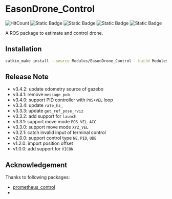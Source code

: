 # EasonDrone_Control

![HitCount](https://img.shields.io/endpoint?url=https%3A%2F%2Fhits.dwyl.com%2FHuaYuXiao%2FEasonDrone_Control.json%3Fcolor%3Dpink)
![Static Badge](https://img.shields.io/badge/ROS-melodic-22314E?logo=ros)
![Static Badge](https://img.shields.io/badge/C%2B%2B-14-00599C?logo=cplusplus)
![Static Badge](https://img.shields.io/badge/Ubuntu-18.04.6-E95420?logo=ubuntu)
![Static Badge](https://img.shields.io/badge/NVIDIA-Jetson_Nano-76B900?LOGO=nvidia)

A ROS package to estimate and control drone.


## Installation

```bash
catkin_make install --source Modules/EasonDrone_Control --build Modules/EasonDrone_Control/build
```


## Release Note

- v3.4.2: update odometry source of gazebo
- v3.4.1: remove `message_pub`
- v3.4.0: support PID controller with `POS+VEL` loop
- v3.3.4: update `rate_hz_`
- v3.3.3: update `get_ref_pose_rviz`
- v3.3.2: add support for `launch`
- v3.3.1: support move mode `POS_VEL_ACC`
- v3.3.0: support move mode `XYZ_VEL`
- v3.2.1: catch invalid input of terminal control
- v2.0.0: support control type `NE`, `PID`, `UDE`
- v1.2.0: import position offset
- v1.0.0: add support for `VICON`


## Acknowledgement

Thanks to following packages:

- [prometheus_control](https://github.com/amov-lab/Prometheus/tree/v1.1/Modules/control)
- 
